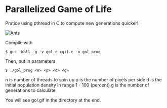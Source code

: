 # Parallelized Game of Life

Pratice using pthread in C to compute new generations quicker!

![Ants](https://github.com/FifthEpoch/portfolio/blob/master/Algo.%20%26%20Data%20Struc./Parallel%20Computing/parallelized-game-of-life/img/gol.gif)

Compile with 
```
$ gcc -Wall -g -v gol.c cgif.c -o gol_prog 
```

Then, put in parameters 
```
$ ./gol_prog <n> <p> <d> <g>
```

n is number of threads to spin up
p is the number of pixels per side
d is the initial population density in range 1 - 100 (percent)
g is the number of generations to calculate

You will see gol.gif in the directory at the end. 
